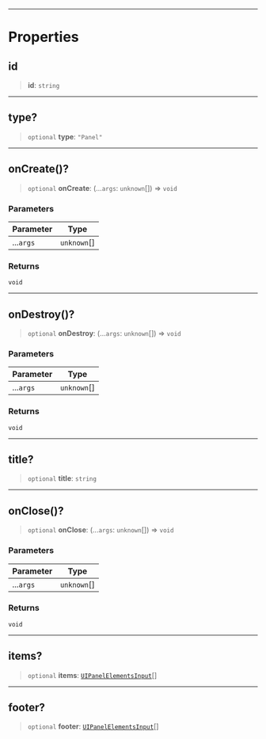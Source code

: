 ***

# Properties

## id

> **id**: `string`

***

## type?

> `optional` **type**: `"Panel"`

***

## onCreate()?

> `optional` **onCreate**: (...`args`: `unknown`\[]) => `void`

### Parameters

| Parameter | Type         |
| --------- | ------------ |
| ...`args` | `unknown`\[] |

### Returns

`void`

***

## onDestroy()?

> `optional` **onDestroy**: (...`args`: `unknown`\[]) => `void`

### Parameters

| Parameter | Type         |
| --------- | ------------ |
| ...`args` | `unknown`\[] |

### Returns

`void`

***

## title?

> `optional` **title**: `string`

***

## onClose()?

> `optional` **onClose**: (...`args`: `unknown`\[]) => `void`

### Parameters

| Parameter | Type         |
| --------- | ------------ |
| ...`args` | `unknown`\[] |

### Returns

`void`

***

## items?

> `optional` **items**: [`UIPanelElementsInput`](UIPanelElementsInput.md)\[]

***

## footer?

> `optional` **footer**: [`UIPanelElementsInput`](UIPanelElementsInput.md)\[]
